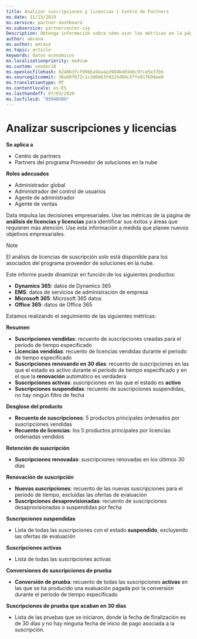 ```yaml
---
title: Analizar suscripciones y licencias | Centro de Partners
ms.date: 11/13/2019
ms.service: partner-dashboard
ms.subservice: partnercenter-csp
Description: Obtenga información sobre cómo usar las métricas en la página de análisis de licencias y suscripción para identificar sus éxitos y áreas que requieren más atención.
author: amrava
ms.author: amrava
ms.topic: article
keywords: datos económicos
ms.localizationpriority: medium
ms.custom: seodec18
ms.openlocfilehash: 6248b3fcf99bba9aaaa3984b40346c97ce5e37bb
ms.sourcegitcommit: 36a60f672c1c3d6b63fd225d04c5ffa917694ae0
ms.translationtype: MT
ms.contentlocale: es-ES
ms.lasthandoff: 07/03/2020
ms.locfileid: "85948589"
---
```

# <a name="analyze-subscriptions-and-licenses"></a>Analizar suscripciones y licencias 

**Se aplica a**

- Centro de partners
- Partners del programa Proveedor de soluciones en la nube

**Roles adecuados**

- Administrador global
- Administrador del control de usuarios
- Agente de administrador
- Agente de ventas

Data impulsa las decisiones empresariales. Use las métricas de la página de **análisis de licencias y licencias** para identificar sus éxitos y áreas que requieren más atención. Use esta información a medida que planee nuevos objetivos empresariales.

> [!NOTE]
> El análisis de licencias de suscripción solo está disponible para los asociados del programa proveedor de soluciones en la nube.


Este informe puede dinamizar en función de los siguientes productos:

 - **Dynamics 365**: datos de Dynamics 365  
 - **EMS**: datos de servicios de administración de empresa  
 - **Microsoft 365**: Microsoft 365 datos  
 - **Office 365**: datos de Office 365  


Estamos realizando el seguimiento de las siguientes métricas:

**Resumen**  
 - **Suscripciones vendidas**: recuento de suscripciones creadas para el período de tiempo especificado  
 - **Licencias vendidas**: recuento de licencias vendidas durante el período de tiempo especificado   
 - **Suscripciones renovando en 30 días**: recuento de suscripciones en las que el estado es activo durante el período de tiempo especificado y en el que la **renovación** automático es verdadera
 - **Suscripciones activas**: suscripciones en las que el estado es **activo**  
 - **Suscripciones suspendidas**: recuento de suscripciones suspendidas, no hay ningún filtro de fecha  

**Desglose del producto**  
 - **Recuento de suscripciones**: 5 productos principales ordenados por suscripciones vendidas  
 - **Recuento de licencias**: los 5 productos principales por licencias ordenadas vendidos

**Retención de suscripción**
 - **Suscripciones renovadas**: suscripciones renovadas en los últimos 30 días  

**Renovación de suscripción**  
 - **Nuevas suscripciones**: recuento de las nuevas suscripciones para el período de tiempo, excluidas las ofertas de evaluación  
 - **Suscripciones desaprovisionadas**: recuento de suscripciones desaprovisionadas o suspendidas por fecha  

**Suscripciones suspendidas**  
 - Lista de todas las suscripciones con el estado **suspendido**, excluyendo las ofertas de evaluación  
  
**Suscripciones activas**
 - Lista de todas las suscripciones activas  

**Conversiones de suscripciones de prueba**  
 - **Conversión de prueba**: recuento de todas las suscripciones **activas** en las que se ha producido una evaluación pagada por la conversión durante el período de tiempo especificado  

**Suscripciones de prueba que acaban en 30 días**  
 - Lista de las pruebas que se iniciaron, donde la fecha de finalización es de 30 días y no hay ninguna fecha de inicio de pago asociada a la suscripción.  

  